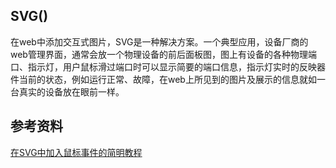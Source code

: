 ﻿## SVG()

在web中添加交互式图片，SVG是一种解决方案。一个典型应用，设备厂商的web管理界面，通常会放一个物理设备的前后面板图，图上有设备的各种物理端口、指示灯，用户鼠标滑过端口时可以显示简要的端口信息，指示灯实时的反映器件当前的状态，例如运行正常、故障，在web上所见到的图片及展示的信息就如一台真实的设备放在眼前一样。

## 参考资料

[在SVG中加入鼠标事件的简明教程](http://www.petercollingridge.co.uk/data-visualisation/mouseover-effects-svgs)
